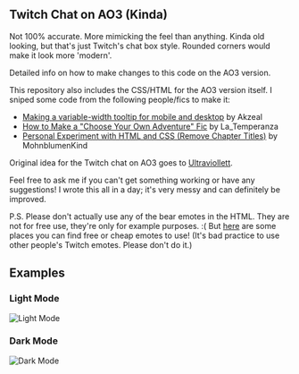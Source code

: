 ## Twitch Chat on AO3 (Kinda)

Not 100% accurate. More mimicking the feel than anything. Kinda old looking, but that's just Twitch's chat box style. Rounded corners would make it look more 'modern'.

Detailed info on how to make changes to this code on the AO3 version.

This repository also includes the CSS/HTML for the AO3 version itself. I sniped some code from the following people/fics to make it:
- [Making a variable-width tooltip for mobile and desktop](https://archiveofourown.org/works/38363089) by Akzeal
- [How to Make a "Choose Your Own Adventure" Fic](https://archiveofourown.org/works/11514573) by La_Temperanza
- [Personal Experiment with HTML and CSS (Remove Chapter Titles)](https://archiveofourown.org/collections/A_Guide_to_Coding_and_Fanworks/works/15685086) by MohnblumenKind

Original idea for the Twitch chat on AO3 goes to [Ultraviollett](https://archiveofourown.org/collections/ao3_socmed_work_skin/works/40086258).

Feel free to ask me if you can't get something working or have any suggestions! I wrote this all in a day; it's very messy and can definitely be improved.

P.S. Please don't actually use any of the bear emotes in the HTML. They are not for free use, they're only for example purposes. :( But [here](https://old.reddit.com/r/Twitch/comments/kqdrwo/free_emotes/) are some places you can find free or cheap emotes to use! (It's bad practice to use other people's Twitch emotes. Please don't do it.)

## Examples

### Light Mode

![Light Mode](https://i.imgur.com/gigz83X.gif "Gif")

### Dark Mode

![Dark Mode](https://i.imgur.com/T6fgfyh.gif "Gif")